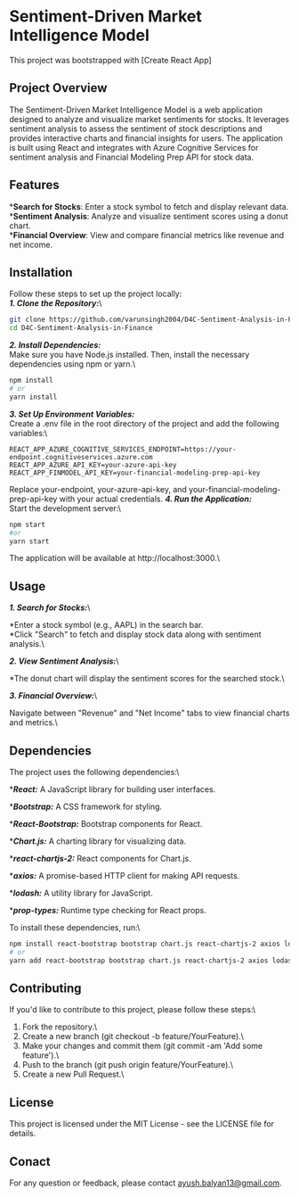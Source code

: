 # Sentiment-Driven Market Intelligence Model

This project was bootstrapped with [Create React App]

## Project Overview

The Sentiment-Driven Market Intelligence Model is a web application designed to analyze and visualize market sentiments for stocks. It leverages sentiment analysis to assess the sentiment of stock descriptions and provides interactive charts and financial insights for users. The application is built using React and integrates with Azure Cognitive Services for sentiment analysis and Financial Modeling Prep API for stock data.

## Features
***Search for Stocks**: Enter a stock symbol to fetch and display relevant data.\
***Sentiment Analysis**: Analyze and visualize sentiment scores using a donut chart.\
***Financial Overview**: View and compare financial metrics like revenue and net income.

## Installation
Follow these steps to set up the project locally:\
***1. Clone the Repository:***\
```bash
git clone https://github.com/varunsingh2004/D4C-Sentiment-Analysis-in-Finance.git
cd D4C-Sentiment-Analysis-in-Finance
```
***2. Install Dependencies:***\
Make sure you have Node.js installed. Then, install the necessary dependencies using npm or yarn.\
```bash
npm install
# or
yarn install
```
***3. Set Up Environment Variables:***\
Create a .env file in the root directory of the project and add the following variables:\
```plaintext
REACT_APP_AZURE_COGNITIVE_SERVICES_ENDPOINT=https://your-endpoint.cognitiveservices.azure.com
REACT_APP_AZURE_API_KEY=your-azure-api-key
REACT_APP_FINMODEL_API_KEY=your-financial-modeling-prep-api-key
```
Replace your-endpoint, your-azure-api-key, and your-financial-modeling-prep-api-key with your actual credentials.
***4. Run the Application:***\
Start the development server:\
```bash
npm start
#or
yarn start
```
The application will be available at http://localhost:3000.\

## Usage

***1. Search for Stocks:***\

*Enter a stock symbol (e.g., AAPL) in the search bar.\
*Click "Search" to fetch and display stock data along with sentiment analysis.\

***2. View Sentiment Analysis:***\

*The donut chart will display the sentiment scores for the searched stock.\

***3. Financial Overview:***\

Navigate between "Revenue" and "Net Income" tabs to view financial charts and metrics.\

## Dependencies

The project uses the following dependencies:\

****React:*** A JavaScript library for building user interfaces.

****Bootstrap:*** A CSS framework for styling.

****React-Bootstrap:*** Bootstrap components for React.

****Chart.js:*** A charting library for visualizing data.

****react-chartjs-2:*** React components for Chart.js.

****axios:*** A promise-based HTTP client for making API requests.

****lodash:*** A utility library for JavaScript.

****prop-types:*** Runtime type checking for React props.

To install these dependencies, run:\
```bash
npm install react-bootstrap bootstrap chart.js react-chartjs-2 axios lodash prop-types
# or
yarn add react-bootstrap bootstrap chart.js react-chartjs-2 axios lodash prop-types
```

## Contributing

If you'd like to contribute to this project, please follow these steps:\

1. Fork the repository.\
2. Create a new branch (git checkout -b feature/YourFeature).\
3. Make your changes and commit them (git commit -am 'Add some feature').\
4. Push to the branch (git push origin feature/YourFeature).\
5. Create a new Pull Request.\

## License

This project is licensed under the MIT License - see the LICENSE file for details.

## Conact

For any question or feedback, please contact ayush.balyan13@gmail.com.




